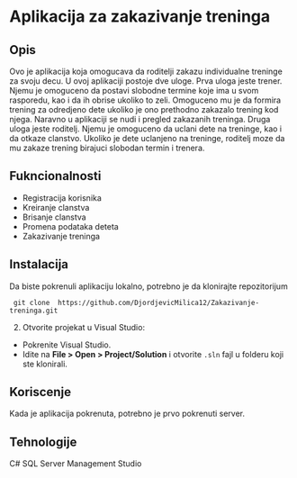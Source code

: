# Aplikacija za zakazivanje treninga

## Opis
Ovo je aplikacija koja omogucava da roditelji zakazu individualne treninge za svoju decu.
U ovoj aplikaciji postoje dve uloge.
Prva uloga jeste trener. Njemu je omoguceno da postavi slobodne termine koje ima u svom rasporedu, kao i da ih obrise ukoliko to zeli.
Omoguceno mu je da formira trening za odredjeno dete ukoliko je ono prethodno zakazalo trening kod njega. Naravno u aplikaciji se nudi i pregled zakazanih treninga.
Druga uloga jeste roditelj. Njemu je omoguceno da uclani dete na treninge, kao i da otkaze clanstvo. Ukoliko je dete uclanjeno na treninge, roditelj moze da mu zakaze trening birajuci slobodan termin i trenera.

## Fukncionalnosti
- Registracija korisnika
- Kreiranje clanstva
- Brisanje clanstva
- Promena podataka deteta
- Zakazivanje treninga

## Instalacija
Da biste pokrenuli aplikaciju lokalno, potrebno je da klonirajte repozitorijum
   ```
    git clone  https://github.com/DjordjevicMilica12/Zakazivanje-treninga.git
   ```
2. Otvorite projekat u Visual Studio:
- Pokrenite Visual Studio.
- Idite na **File > Open > Project/Solution** i otvorite `.sln` fajl u folderu koji ste klonirali.


## Koriscenje
Kada je aplikacija pokrenuta, potrebno je prvo pokrenuti server.

## Tehnologije
C#
SQL Server Management Studio


